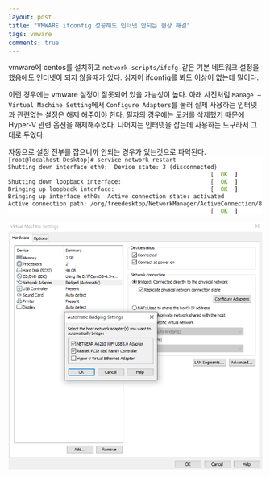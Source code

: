 ```yaml
---
layout: post
title: "VMWARE ifconfig 성공해도 인터넷 안되는 현상 해결"
tags: vmware
comments: true
---
```


vmware에 centos를 설치하고 `network-scripts/ifcfg-`같은 기본 네트워크 설정을 했음에도 인터넷이 되지 않을때가 있다. 심지어 ifconfig를 봐도 이상이 없는데 말이다.

이런 경우에는 vmware 설정이 잘못되어 있을 가능성이 높다.
아래 사진처럼 `Manage → Virtual Machine Setting`에서 `Configure Adapters`를 눌러 실제 사용하는 인터넷과 관련없는 설정은 해제 해주어야 한다. 필자의 경우에는 도커를 삭제했기 때문에 Hyper-V 관련 옵션을 해제해주었다. 나머지는 인터넷을 잡는데 사용하는 도구라서 그대로 두었다.

자동으로 설정 전부를 잡으니까 안되는 경우가 있는것으로 파악된다.
<img src="/images/vmware2.png">

<img src="/images/vmware1.png">

